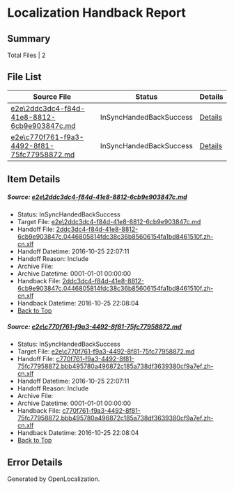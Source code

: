 # <a name='report-top'></a> Localization Handback Report

## Summary
 Total Files | 2

## File List
 Source File | Status | Details 
 ----------- | ------ | ------- 
 [e2e\2ddc3dc4-f84d-41e8-8812-6cb9e903847c.md](https://github.com/OpenLocalizationTestOrg/ol-test0/blob/401f1e5f5b562626c88dae00f455e0b557a4dfbf/e2e/2ddc3dc4-f84d-41e8-8812-6cb9e903847c.md) | InSyncHandedBackSuccess | [Details](#cc192dc413970c4e74f6c7a08471ab8221126b444)
 [e2e\c770f761-f9a3-4492-8f81-75fc77958872.md](https://github.com/OpenLocalizationTestOrg/ol-test0/blob/401f1e5f5b562626c88dae00f455e0b557a4dfbf/e2e/c770f761-f9a3-4492-8f81-75fc77958872.md) | InSyncHandedBackSuccess | [Details](#848092dadbaac8c661bd2a5aa1add09fab0d90d59)

## Item Details
##### <a name='cc192dc413970c4e74f6c7a08471ab8221126b444'></a> Source: [e2e\2ddc3dc4-f84d-41e8-8812-6cb9e903847c.md](https://github.com/OpenLocalizationTestOrg/ol-test0/blob/401f1e5f5b562626c88dae00f455e0b557a4dfbf/e2e/2ddc3dc4-f84d-41e8-8812-6cb9e903847c.md)
* Status: InSyncHandedBackSuccess
* Target File: [e2e\2ddc3dc4-f84d-41e8-8812-6cb9e903847c.md](https://github.com/OpenLocalizationTestOrg/ol-test0-zhcn/blob/6f110b5e866488edf49c6d6d388fb8544e1dbf37/e2e/2ddc3dc4-f84d-41e8-8812-6cb9e903847c.md)
* Handoff File: [2ddc3dc4-f84d-41e8-8812-6cb9e903847c.0446805814fdc38c36b85606154fa1bd8461510f.zh-cn.xlf](https://github.com/OpenLocalizationTestOrg/ol-test0-handoff/blob/133ebc6992f83e6718a3ae95c9e51aded2d8b3ac/ol-handoff/OpenLocalizationTestOrg/ol-test0-zhcn/shujia/2ddc3dc4-f84d-41e8-8812-6cb9e903847c.0446805814fdc38c36b85606154fa1bd8461510f.zh-cn.xlf)
* Handoff Datetime: 2016-10-25 22:07:11
* Handoff Reason: Include
* Archive File: 
* Archive Datetime: 0001-01-01 00:00:00
* Handback File: [2ddc3dc4-f84d-41e8-8812-6cb9e903847c.0446805814fdc38c36b85606154fa1bd8461510f.zh-cn.xlf](https://github.com/OpenLocalizationTestOrg/ol-test0-handback/blob/2c79710f23d35c3c5cd4944d33fcac0d77f7b49b/ol-handback/OpenLocalizationTestOrg/ol-test0-zhcn/shujia/2ddc3dc4-f84d-41e8-8812-6cb9e903847c.0446805814fdc38c36b85606154fa1bd8461510f.zh-cn.xlf)
* Handback Datetime: 2016-10-25 22:08:04
* [Back to Top](#report-top)

##### <a name='848092dadbaac8c661bd2a5aa1add09fab0d90d59'></a> Source: [e2e\c770f761-f9a3-4492-8f81-75fc77958872.md](https://github.com/OpenLocalizationTestOrg/ol-test0/blob/401f1e5f5b562626c88dae00f455e0b557a4dfbf/e2e/c770f761-f9a3-4492-8f81-75fc77958872.md)
* Status: InSyncHandedBackSuccess
* Target File: [e2e\c770f761-f9a3-4492-8f81-75fc77958872.md](https://github.com/OpenLocalizationTestOrg/ol-test0-zhcn/blob/6f110b5e866488edf49c6d6d388fb8544e1dbf37/e2e/c770f761-f9a3-4492-8f81-75fc77958872.md)
* Handoff File: [c770f761-f9a3-4492-8f81-75fc77958872.bbb495780a496872c185a738df3639380cf9a7ef.zh-cn.xlf](https://github.com/OpenLocalizationTestOrg/ol-test0-handoff/blob/133ebc6992f83e6718a3ae95c9e51aded2d8b3ac/ol-handoff/OpenLocalizationTestOrg/ol-test0-zhcn/shujia/c770f761-f9a3-4492-8f81-75fc77958872.bbb495780a496872c185a738df3639380cf9a7ef.zh-cn.xlf)
* Handoff Datetime: 2016-10-25 22:07:11
* Handoff Reason: Include
* Archive File: 
* Archive Datetime: 0001-01-01 00:00:00
* Handback File: [c770f761-f9a3-4492-8f81-75fc77958872.bbb495780a496872c185a738df3639380cf9a7ef.zh-cn.xlf](https://github.com/OpenLocalizationTestOrg/ol-test0-handback/blob/2c79710f23d35c3c5cd4944d33fcac0d77f7b49b/ol-handback/OpenLocalizationTestOrg/ol-test0-zhcn/shujia/c770f761-f9a3-4492-8f81-75fc77958872.bbb495780a496872c185a738df3639380cf9a7ef.zh-cn.xlf)
* Handback Datetime: 2016-10-25 22:08:04
* [Back to Top](#report-top)


## Error Details

Generated by OpenLocalization.
